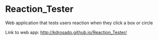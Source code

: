 # Reaction_Tester
Web application that tests users reaction when they click a box or circle

Link to web app: http://kdrosado.github.io/Reaction_Tester/

